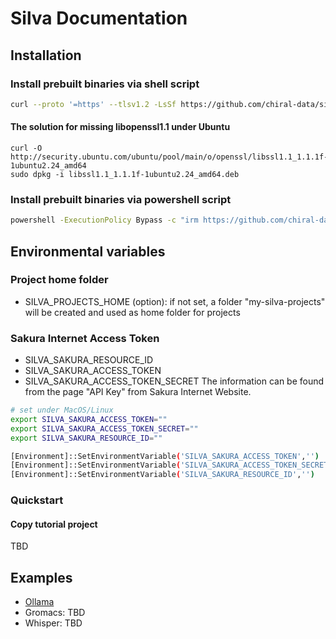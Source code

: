 # Silva Documentation

## Installation

### Install prebuilt binaries via shell script

```sh
curl --proto '=https' --tlsv1.2 -LsSf https://github.com/chiral-data/silva/releases/download/v0.2.2/silva-tui-installer.sh | sh
```

#### The solution for missing libopenssl1.1 under Ubuntu
```
curl -O http://security.ubuntu.com/ubuntu/pool/main/o/openssl/libssl1.1_1.1.1f-1ubuntu2.24_amd64
sudo dpkg -i libssl1.1_1.1.1f-1ubuntu2.24_amd64.deb            
```

### Install prebuilt binaries via powershell script

```sh
powershell -ExecutionPolicy Bypass -c "irm https://github.com/chiral-data/silva/releases/download/v0.2.2/silva-tui-installer.ps1 | iex"
```



## Environmental variables

### Project home folder
- SILVA_PROJECTS_HOME (option): if not set, a folder "my-silva-projects" will be created and used as home folder for projects

### Sakura Internet Access Token
- SILVA_SAKURA_RESOURCE_ID
- SILVA_SAKURA_ACCESS_TOKEN
- SILVA_SAKURA_ACCESS_TOKEN_SECRET
The information can be found from the page "API Key" from Sakura Internet Website.

```sh
# set under MacOS/Linux
export SILVA_SAKURA_ACCESS_TOKEN=""
export SILVA_SAKURA_ACCESS_TOKEN_SECRET=""
export SILVA_SAKURA_RESOURCE_ID=""
```

```sh
[Environment]::SetEnvironmentVariable('SILVA_SAKURA_ACCESS_TOKEN','')
[Environment]::SetEnvironmentVariable('SILVA_SAKURA_ACCESS_TOKEN_SECRET','')
[Environment]::SetEnvironmentVariable('SILVA_SAKURA_RESOURCE_ID','')
```



### Quickstart
#### Copy tutorial project
TBD





## Examples
- [Ollama](./apps/Ollama.md)
- Gromacs: TBD
- Whisper: TBD
